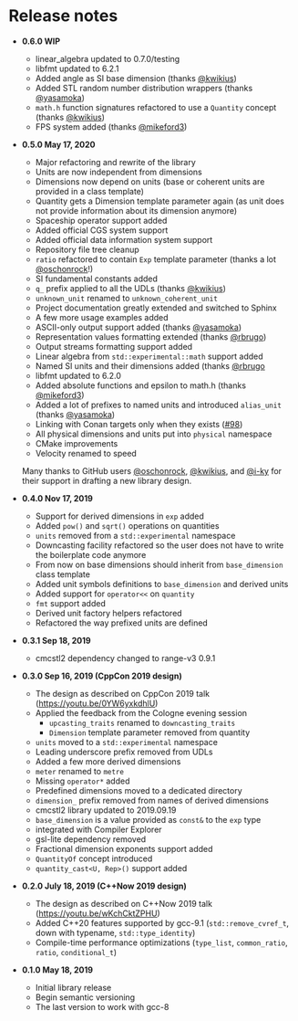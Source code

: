 # Release notes

- **0.6.0 WIP**
  - linear_algebra updated to 0.7.0/testing
  - libfmt updated to 6.2.1
  - Added angle as SI base dimension (thanks [@kwikius](https://github.com/kwikius))
  - Added STL random number distribution wrappers (thanks [@yasamoka](https://github.com/yasamoka))
  - `math.h` function signatures refactored to use a `Quantity` concept (thanks [@kwikius](https://github.com/kwikius))
  - FPS system added (thanks [@mikeford3](https://github.com/mikeford3))

- **0.5.0 May 17, 2020**
  - Major refactoring and rewrite of the library
  - Units are now independent from dimensions
  - Dimensions now depend on units (base or coherent units are provided in a class template)
  - Quantity gets a Dimension template parameter again (as unit does not provide information about
    its dimension anymore)
  - Spaceship operator support added
  - Added official CGS system support
  - Added official data information system support
  - Repository file tree cleanup
  - `ratio` refactored to contain `Exp` template parameter (thanks a lot [@oschonrock](https://github.com/oschonrock)!)
  - SI fundamental constants added
  - `q_` prefix applied to all the UDLs (thanks [@kwikius](https://github.com/kwikius))
  - `unknown_unit` renamed to `unknown_coherent_unit`
  - Project documentation greatly extended and switched to Sphinx
  - A few more usage examples added
  - ASCII-only output support added (thanks [@yasamoka](https://github.com/yasamoka))
  - Representation values formatting extended (thanks [@rbrugo](https://github.com/rbrugo))
  - Output streams formatting support added
  - Linear algebra from `std::experimental::math` support added
  - Named SI units and their dimensions added (thanks [@rbrugo](https://github.com/rbrugo)
  - libfmt updated to 6.2.0
  - Added absolute functions and epsilon to math.h (thanks [@mikeford3](https://github.com/mikeford3))
  - Added a lot of prefixes to named units and introduced `alias_unit` (thanks [@yasamoka](https://github.com/yasamoka))
  - Linking with Conan targets only when they exists ([#98](https://github.com/mpusz/units/issues/98))
  - All physical dimensions and units put into `physical` namespace
  - CMake improvements
  - Velocity renamed to speed

  Many thanks to GitHub users [@oschonrock](https://github.com/oschonrock),
  [@kwikius](https://github.com/kwikius), and [@i-ky](https://github.com/i-ky) for their support
  in drafting a new library design.

- **0.4.0 Nov 17, 2019**
  - Support for derived dimensions in `exp` added
  - Added `pow()` and `sqrt()` operations on quantities
  - `units` removed from a `std::experimental` namespace
  - Downcasting facility refactored so the user does not have to write the boilerplate code anymore
  - From now on base dimensions should inherit from `base_dimension` class template
  - Added unit symbols definitions to `base_dimension` and derived units
  - Added support for `operator<<` on `quantity`
  - `fmt` support added
  - Derived unit factory helpers refactored
  - Refactored the way prefixed units are defined

- **0.3.1 Sep 18, 2019**
  - cmcstl2 dependency changed to range-v3 0.9.1

- **0.3.0 Sep 16, 2019 (CppCon 2019 design)**
  - The design as described on CppCon 2019 talk (<https://youtu.be/0YW6yxkdhlU>)
  - Applied the feedback from the Cologne evening session
    - `upcasting_traits` renamed to `downcasting_traits`
    - `Dimension` template parameter removed from quantity
  - `units` moved to a `std::experimental` namespace
  - Leading underscore prefix removed from UDLs
  - Added a few more derived dimensions
  - `meter` renamed to `metre`
  - Missing `operator*` added
  - Predefined dimensions moved to a dedicated directory
  - `dimension_` prefix removed from names of derived dimensions
  - cmcstl2 library updated to 2019.09.19
  - `base_dimension` is a value provided as `const&` to the `exp` type
  - integrated with Compiler Explorer
  - gsl-lite dependency removed
  - Fractional dimension exponents support added
  - `QuantityOf` concept introduced
  - `quantity_cast<U, Rep>()` support added

- **0.2.0 July 18, 2019 (C++Now 2019 design)**
  - The design as described on C++Now 2019 talk (<https://youtu.be/wKchCktZPHU>)
  - Added C++20 features supported by gcc-9.1 (`std::remove_cvref_t`, down with typename, `std::type_identity`)
  - Compile-time performance optimizations (`type_list`, `common_ratio`, `ratio`, `conditional_t`)

- **0.1.0 May 18, 2019**
  - Initial library release
  - Begin semantic versioning
  - The last version to work with gcc-8
